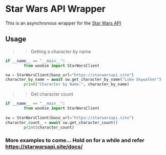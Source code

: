 # Star Wars API Wrapper

This is an asynchronous wrapper for the [Star Wars API]("https://starwarsapi.site/")

## Usage

>> Getting a character by name

```py
if __name__ == "__main__":
        from wookie import StarWarsClient

sw = StarWarsClient(base_url="https://starwarsapi.site")
character_by_name = await sw.get_character_by_name("Luke Skywalker")
        print("Character by Name:", character_by_name)

```

>> Get character count

```py
if __name__ == "__main__":
        from wookie import StarWarsClient
        
sw = StarWarsClient(base_url="https://starwarsapi.site")
character_count_ = await sw.get_character_count()
        print(character_count)
```

### More examples to come... Hold on for a while and refer https://starwarsapi.site/docs/